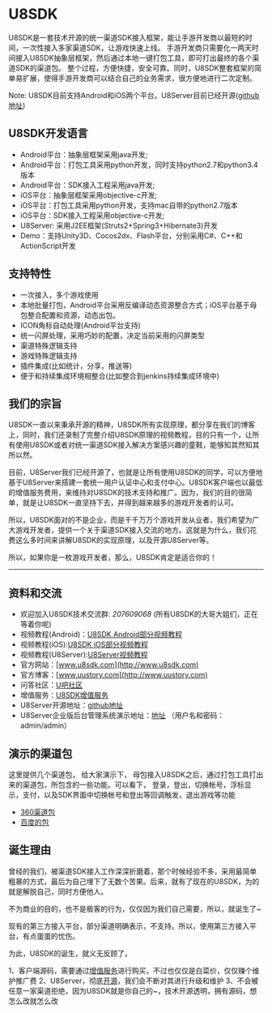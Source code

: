U8SDK
=====

U8SDK是一套技术开源的统一渠道SDK接入框架，能让手游开发商以最短的时间，一次性接入多家渠道SDK，让游戏快速上线。
手游开发商只需要化一两天时间接入U8SDK抽象层框架，然后通过本地一键打包工具，即可打出最终的各个渠道SDK的渠道包。
整个过程，方便快捷，安全可靠。同时，U8SDK整套框架的简单易扩展，使得手游开发商可以结合自己的业务需求，很方便地进行二次定制。


Note: U8SDK目前支持Android和iOS两个平台。U8Server目前已经开源([github地址](https://github.com/u8-xiaohei/U8Server))

U8SDK开发语言
--------

  * Android平台：抽象层框架采用java开发;
  * Android平台：打包工具采用python开发，同时支持python2.7和python3.4版本
  * Android平台：SDK接入工程采用java开发;
  * iOS平台：抽象层框架采用objective-c开发;
  * iOS平台：打包工具采用python开发，支持mac自带的python2.7版本
  * iOS平台：SDK接入工程采用objective-c开发;
  * U8Server: 采用J2EE框架(Struts2+Spring3+Hibernate3)开发
  * Demo：支持Unity3D、Cocos2dx、Flash平台，分别采用C#、C++和ActionScript开发


支持特性
------------

* 一次接入，多个游戏使用
* 本地批量打包，Android平台采用反编译动态资源整合方式；iOS平台基于母包整合配置和资源，动态出包。
* ICON角标自动处理(Android平台支持)
* 统一闪屏处理，采用巧妙的配置，决定当前采用的闪屏类型
* 渠道特殊逻辑支持
* 游戏特殊逻辑支持
* 插件集成(比如统计，分享，推送等)
* 便于和持续集成环境相整合(比如整合到jenkins持续集成环境中)

我们的宗旨
-----------------

U8SDK一直以来秉承开源的精神，U8SDK所有实现原理，都分享在我们的博客上，同时，我们还录制了完整介绍U8SDK原理的视频教程，目的只有一个，让所有使用U8SDK或者对统一渠道SDK接入解决方案感兴趣的童鞋，能够知其然知其所以然。

目前，U8Server我们已经开源了，也就是让所有使用U8SDK的同学，可以方便地基于U8Server来搭建一套统一用户认证中心和支付中心。U8SDK客户端也以最低的增值服务费用，来维持对U8SDK的技术支持和推广。因为，我们的目的很简单，就是让U8SDK一直坚持下去，并得到越来越多的游戏开发者的认可。

所以，U8SDK面对的不是企业，而是千千万万个游戏开发从业者，我们希望为广大游戏开发者，提供一个关于渠道SDK接入交流的地方。这就是为什么，我们花费这么多时间来讲解U8SDK的实现原理，以及开源U8Server等。

所以，如果你是一枚游戏开发者，那么，U8SDK肯定是适合你的！

- - - -

资料和交流
-----------

  * 欢迎加入U8SDK技术交流群: *207609068* (所有U8SDK的大哥大姐们，正在等着你呢)
  * 视频教程(Android)：[U8SDK Android部分视频教程](http://www.chuanke.com/2869716-122613.html)
  * 视频教程(iOS):[U8SDK iOS部分视频教程](http://www.chuanke.com/2869716-161991.html)
  * 视频教程(U8Server):[U8Server视频教程](http://www.chuanke.com/2869716-164072.html)
  * 官方网站：[www.u8sdk.com](http://www.u8sdk.com)
  * 官方博客：[www.uustory.com](http://www.uustory.com)
  * 问答社区：[U吧社区](http://www.uustory.com/sdk)
  * 增值服务：[U8SDK增值服务](http://www.u8sdk.com/plus/index.html)
  * U8Server开源地址：[github地址](https://github.com/u8-xiaohei/U8Server)
  * U8Server企业版后台管理系统演示地址：[地址](http://121.42.144.254/admin/index) （用户名和密码：admin/admin）

演示的渠道包
-------------

这里提供几个渠道包， 给大家演示下， 母包接入U8SDK之后，通过打包工具打出来的渠道包，所包含的一些功能。可以看下， 登录，登出，切换帐号，浮标显示，支付，以及SDK界面中切换帐号和登出等回调触发，退出游戏等功能


  * [360渠道包](http://pan.baidu.com/s/1geRJd5p)
  * [百度的包](http://pan.baidu.com/s/1gfoJFJ9)


诞生理由
-------

曾经的我们，被渠道SDK接入工作深深折磨着，那个时候经验不多，采用最简单粗暴的方式，最后为自己埋下了无数个苦果。后来，就有了现在的U8SDK，为的就是解脱自己，同时方便他人。

不为商业的目的，也不是极客的行为，仅仅因为我们自己需要，所以，就诞生了~

现有的第三方接入平台，部分渠道明确表示，不支持。所以，使用第三方接入平台，有点蛋蛋的忧伤。

为此，U8SDK的诞生，就义无反顾了。


1、客户端源码，需要通过[增值服务](http://www.u8sdk.com/plus/index.html)进行购买，不过也仅仅是白菜价，仅仅赚个维护推广费
2、U8Server，彻底[开源](https://github.com/u8-xiaohei/U8Server)，我们会不断对其进行升级和维护
3、不会被任意一家渠道拒绝，因为U8SDK就是你自己的~，技术开源透明，拥有源码，想怎么改就怎么改





